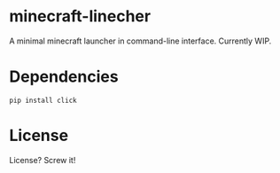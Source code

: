 # minecraft-linecher
A minimal minecraft launcher in command-line interface.
Currently WIP.

# Dependencies

`pip install click`

# License

License? Screw it!
